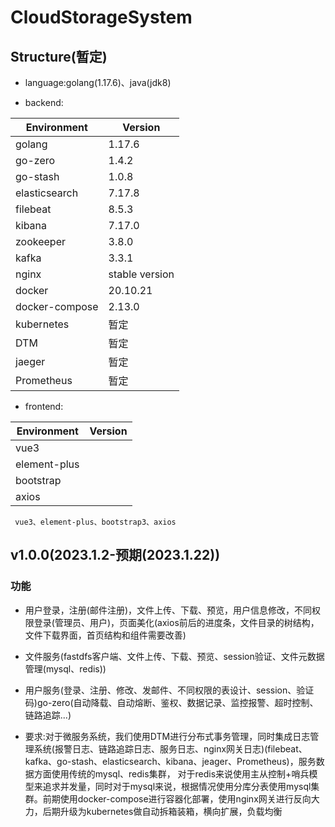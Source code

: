 # CloudStorageSystem

##  Structure(暂定)

+ language:golang(1.17.6)、java(jdk8)

+ backend:

|Environment|Version|
|--|--|
|golang|1.17.6|
|go-zero|1.4.2|
|go-stash|1.0.8|
|elasticsearch|7.17.8|
|filebeat|8.5.3|
|kibana|7.17.0|
|zookeeper|3.8.0|
|kafka|3.3.1|
|nginx|stable version|
|docker|20.10.21|
|docker-compose|2.13.0|
|kubernetes|暂定|
|DTM|暂定|
|jaeger|暂定|
|Prometheus|暂定|

+ frontend:

|Environment|Version|
|--|--|
|vue3||
|element-plus||
|bootstrap||
|axios||
     vue3、element-plus、bootstrap3、axios



## v1.0.0(2023.1.2-预期(2023.1.22))

### 功能 
  + 用户登录，注册(邮件注册)，文件上传、下载、预览，用户信息修改，不同权限登录(管理员、用户)，页面美化(axios前后的进度条，文件目录的树结构，文件下载界面，首页结构和组件需要改善)

  + 文件服务(fastdfs客户端、文件上传、下载、预览、session验证、文件元数据管理(mysql、redis))
   
  + 用户服务(登录、注册、修改、发邮件、不同权限的表设计、session、验证码)go-zero(自动降载、自动熔断、鉴权、数据记录、监控报警、超时控制、链路追踪...)
  + 要求:对于微服务系统，我们使用DTM进行分布式事务管理，同时集成日志管理系统(报警日志、链路追踪日志、服务日志、nginx网关日志)(filebeat、kafka、go-stash、elasticsearch、kibana、jeager、Prometheus)，服务数据方面使用传统的mysql、redis集群，
对于redis来说使用主从控制+哨兵模型来追求并发量，同时对于mysql来说，根据情况使用分库分表使用mysql集群。前期使用docker-compose进行容器化部署，使用nginx网关进行反向大力，后期升级为kubernetes做自动拆箱装箱，横向扩展，负载均衡